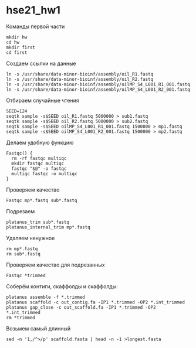 # hse21_hw1
Команды первой части
```
mkdir hw
cd hw
mkdir first
cd first
```
Создаем ссылки на данные
```
ln -s /usr/share/data-minor-bioinf/assembly/oil_R1.fastq  
ln -s /usr/share/data-minor-bioinf/assembly/oil_R2.fastq  
ln -s /usr/share/data-minor-bioinf/assembly/oilMP_S4_L001_R1_001.fastq  
ln -s /usr/share/data-minor-bioinf/assembly/oilMP_S4_L001_R2_001.fastq
```
Отбираем случайные чтения
```
SEED=124
seqtk sample -s$SEED oil_R1.fastq 5000000 > sub1.fastq
seqtk sample -s$SEED oil_R2.fastq 5000000 > sub2.fastq
seqtk sample -s$SEED oilMP_S4_L001_R1_001.fastq 1500000 > mp1.fastq
seqtk sample -s$SEED oilMP_S4_L001_R2_001.fastq 1500000 > mp2.fastq
```
Делаем удобную функцию
```
Fastqc() {
  rm -rf fastqc multiqc
  mkdir fastqc multiqc
  fastqc "$@" -o fastqc
  multiqc fastqc -o multiqc
}
```
Проверяем качество
```
Fastqc mp*.fastq sub*.fastq
```
Подрезаем
```
platanus_trim sub*.fastq
platanus_internal_trim mp*.fastq
```
Удаляем ненужное
```
rm mp*.fastq           
rm sub*.fastq
```
Проверяем качество для подрезанных
```
Fastqc *trimmed
```
Соберём контиги, скаффолды и скаффолды:
```
platanus assemble -f *.trimmed
platanus scaffold -c out_contig.fa -IP1 *.trimmed -OP2 *.int_trimmed
platanus gap_close -c out_scaffold.fa -IP1 *.trimmed -OP2 *.int_trimmed
rm *trimmed
```
Возьмем самый длинный
```
sed -n '1,/^>/p' scaffold.fasta | head -n -1 >longest.fasta
```
